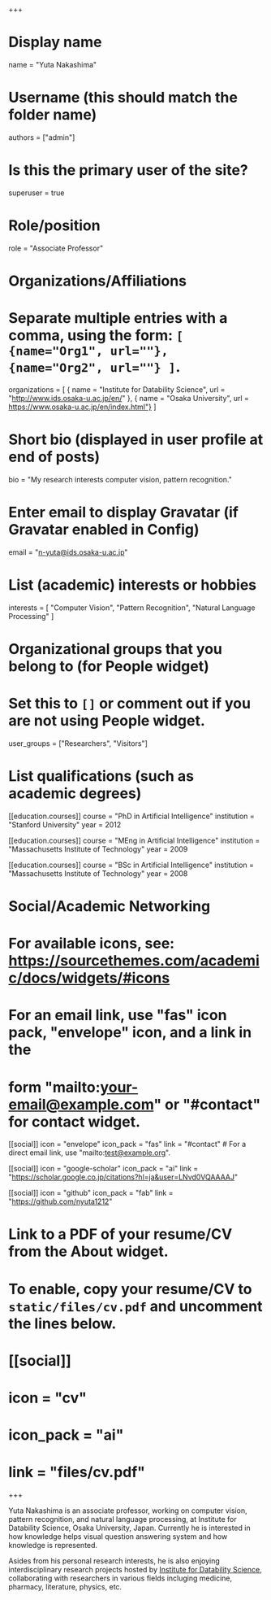 +++
# Display name
name = "Yuta Nakashima"

# Username (this should match the folder name)
authors = ["admin"]

# Is this the primary user of the site?
superuser = true

# Role/position
role = "Associate Professor"

# Organizations/Affiliations
#   Separate multiple entries with a comma, using the form: `[ {name="Org1", url=""}, {name="Org2", url=""} ]`.
organizations = [ { name = "Institute for Datability Science", url = "http://www.ids.osaka-u.ac.jp/en/" }, { name = "Osaka University", url = https://www.osaka-u.ac.jp/en/index.html"} ]

# Short bio (displayed in user profile at end of posts)
bio = "My research interests computer vision, pattern recognition."

# Enter email to display Gravatar (if Gravatar enabled in Config)
email = "n-yuta@ids.osaka-u.ac.jp"

# List (academic) interests or hobbies
interests = [
  "Computer Vision",
  "Pattern Recognition",
  "Natural Language Processing"
]

# Organizational groups that you belong to (for People widget)
#   Set this to `[]` or comment out if you are not using People widget.
user_groups = ["Researchers", "Visitors"]

# List qualifications (such as academic degrees)
[[education.courses]]
  course = "PhD in Artificial Intelligence"
  institution = "Stanford University"
  year = 2012

[[education.courses]]
  course = "MEng in Artificial Intelligence"
  institution = "Massachusetts Institute of Technology"
  year = 2009

[[education.courses]]
  course = "BSc in Artificial Intelligence"
  institution = "Massachusetts Institute of Technology"
  year = 2008

# Social/Academic Networking
# For available icons, see: https://sourcethemes.com/academic/docs/widgets/#icons
#   For an email link, use "fas" icon pack, "envelope" icon, and a link in the
#   form "mailto:your-email@example.com" or "#contact" for contact widget.

[[social]]
  icon = "envelope"
  icon_pack = "fas"
  link = "#contact"  # For a direct email link, use "mailto:test@example.org".

[[social]]
  icon = "google-scholar"
  icon_pack = "ai"
  link = "https://scholar.google.co.jp/citations?hl=ja&user=LNvd0VQAAAAJ"

[[social]]
  icon = "github"
  icon_pack = "fab"
  link = "https://github.com/nyuta1212"

# Link to a PDF of your resume/CV from the About widget.
# To enable, copy your resume/CV to `static/files/cv.pdf` and uncomment the lines below.
# [[social]]
#   icon = "cv"
#   icon_pack = "ai"
#   link = "files/cv.pdf"

+++

Yuta Nakashima is an associate professor, working on computer vision, pattern recognition, and natural language processing, at Institute for Datability Science, Osaka University, Japan. Currently he is interested in how knowledge helps visual question answering system and how knowledge is represented. 

Asides from his personal research interests, he is also enjoying interdisciplinary research projects hosted by [Institute for Datability Science](http://www.ids.osaka-u.ac.jp/en/), collaborating with researchers in various fields incluging medicine, pharmacy, literature, physics, etc.
